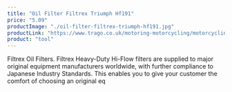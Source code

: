 ```yaml
---
title: "Oil Filter Filtrex Triumph Hf191"
price: "5.09"
productImage: "./oil-filter-filtrex-triumph-hf191.jpg"
productLink: "https://www.trago.co.uk/motoring-motorcycling/motorcycling-accessories/motorcycling-tools/oil-filter-filtrex-triumph-hf191.html"
product: "tool"
---
```


Filtrex Oil Filters. Filtrex Heavy-Duty Hi-Flow filters are supplied to major original equipment manufacturers worldwide, with further compliance to Japanese Industry Standards. This enables you to give your customer the comfort of choosing an original eq



